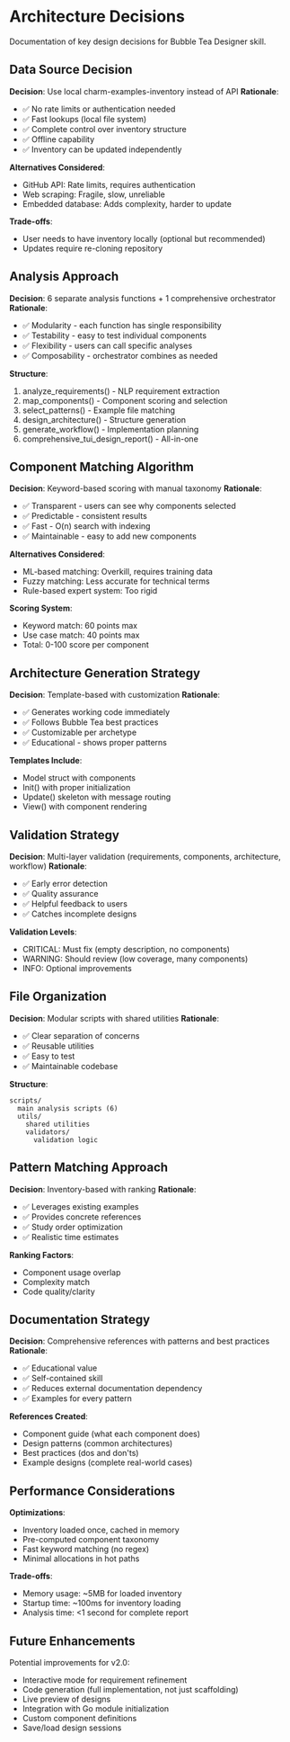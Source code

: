 # Architecture Decisions

Documentation of key design decisions for Bubble Tea Designer skill.

## Data Source Decision

**Decision**: Use local charm-examples-inventory instead of API
**Rationale**:
- ✅ No rate limits or authentication needed
- ✅ Fast lookups (local file system)
- ✅ Complete control over inventory structure
- ✅ Offline capability
- ✅ Inventory can be updated independently

**Alternatives Considered**:
- GitHub API: Rate limits, requires authentication
- Web scraping: Fragile, slow, unreliable
- Embedded database: Adds complexity, harder to update

**Trade-offs**:
- User needs to have inventory locally (optional but recommended)
- Updates require re-cloning repository

## Analysis Approach

**Decision**: 6 separate analysis functions + 1 comprehensive orchestrator
**Rationale**:
- ✅ Modularity - each function has single responsibility
- ✅ Testability - easy to test individual components
- ✅ Flexibility - users can call specific analyses
- ✅ Composability - orchestrator combines as needed

**Structure**:
1. analyze_requirements() - NLP requirement extraction
2. map_components() - Component scoring and selection
3. select_patterns() - Example file matching
4. design_architecture() - Structure generation
5. generate_workflow() - Implementation planning
6. comprehensive_tui_design_report() - All-in-one

## Component Matching Algorithm

**Decision**: Keyword-based scoring with manual taxonomy
**Rationale**:
- ✅ Transparent - users can see why components selected
- ✅ Predictable - consistent results
- ✅ Fast - O(n) search with indexing
- ✅ Maintainable - easy to add new components

**Alternatives Considered**:
- ML-based matching: Overkill, requires training data
- Fuzzy matching: Less accurate for technical terms
- Rule-based expert system: Too rigid

**Scoring System**:
- Keyword match: 60 points max
- Use case match: 40 points max
- Total: 0-100 score per component

## Architecture Generation Strategy

**Decision**: Template-based with customization
**Rationale**:
- ✅ Generates working code immediately
- ✅ Follows Bubble Tea best practices
- ✅ Customizable per archetype
- ✅ Educational - shows proper patterns

**Templates Include**:
- Model struct with components
- Init() with proper initialization
- Update() skeleton with message routing
- View() with component rendering

## Validation Strategy

**Decision**: Multi-layer validation (requirements, components, architecture, workflow)
**Rationale**:
- ✅ Early error detection
- ✅ Quality assurance
- ✅ Helpful feedback to users
- ✅ Catches incomplete designs

**Validation Levels**:
- CRITICAL: Must fix (empty description, no components)
- WARNING: Should review (low coverage, many components)
- INFO: Optional improvements

## File Organization

**Decision**: Modular scripts with shared utilities
**Rationale**:
- ✅ Clear separation of concerns
- ✅ Reusable utilities
- ✅ Easy to test
- ✅ Maintainable codebase

**Structure**:
```
scripts/
  main analysis scripts (6)
  utils/
    shared utilities
    validators/
      validation logic
```

## Pattern Matching Approach

**Decision**: Inventory-based with ranking
**Rationale**:
- ✅ Leverages existing examples
- ✅ Provides concrete references
- ✅ Study order optimization
- ✅ Realistic time estimates

**Ranking Factors**:
- Component usage overlap
- Complexity match
- Code quality/clarity

## Documentation Strategy

**Decision**: Comprehensive references with patterns and best practices
**Rationale**:
- ✅ Educational value
- ✅ Self-contained skill
- ✅ Reduces external documentation dependency
- ✅ Examples for every pattern

**References Created**:
- Component guide (what each component does)
- Design patterns (common architectures)
- Best practices (dos and don'ts)
- Example designs (complete real-world cases)

## Performance Considerations

**Optimizations**:
- Inventory loaded once, cached in memory
- Pre-computed component taxonomy
- Fast keyword matching (no regex)
- Minimal allocations in hot paths

**Trade-offs**:
- Memory usage: ~5MB for loaded inventory
- Startup time: ~100ms for inventory loading
- Analysis time: <1 second for complete report

## Future Enhancements

Potential improvements for v2.0:
- Interactive mode for requirement refinement
- Code generation (full implementation, not just scaffolding)
- Live preview of designs
- Integration with Go module initialization
- Custom component definitions
- Save/load design sessions
